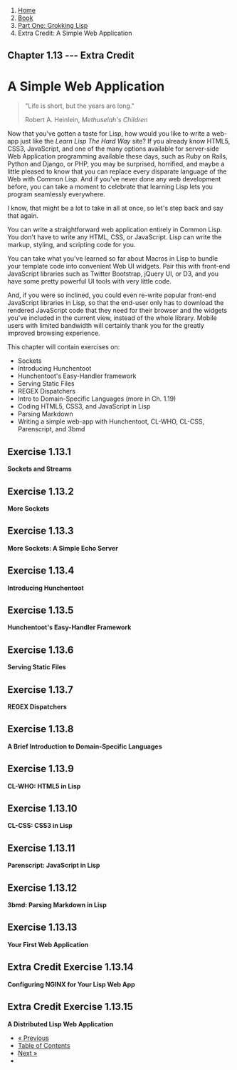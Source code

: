 <ol class="breadcrumb">
  <li><a href="/">Home</a></li>
  <li><a href="/book/">Book</a></li>
  <li><a href="/book/1-0-0-overview/">Part One: Grokking Lisp</a></li>
  <li class="active">Extra Credit: A Simple Web Application</li>
</ol>

## Chapter 1.13 --- Extra Credit

# A Simple Web Application

> "Life is short, but the years are long."
> <footer>Robert A. Heinlein, <em>Methuselah's Children</em></footer>

Now that you've gotten a taste for Lisp, how would you like to write a web-app just like the *Learn Lisp The Hard Way* site?  If you already know HTML5, CSS3, JavaScript, and one of the many options available for server-side Web Application programming available these days, such as Ruby on Rails, Python and Django, or PHP, you may be surprised, horrified, and maybe a little pleased to know that you can replace every disparate language of the Web with Common Lisp.  And if you've never done any web development before, you can take a moment to celebrate that learning Lisp lets you program seamlessly everywhere.

I know, that might be a lot to take in all at once, so let's step back and say that again.

You can write a straightforward web application entirely in Common Lisp.  You don't have to write any HTML, CSS, or JavaScript. Lisp can write the markup, styling, and scripting code for you.

You can take what you've learned so far about Macros in Lisp to bundle your template code into convenient Web UI widgets.  Pair this with front-end JavaScript libraries such as Twitter Bootstrap, jQuery UI, or D3, and you have some pretty powerful UI tools with very little code.

And, if you were so inclined, you could even re-write popular front-end JavaScript libraries in Lisp, so that the end-user only has to download the rendered JavaScript code that they need for their browser and the widgets you've included in the current view, instead of the whole library.  Mobile users with limited bandwidth will certainly thank you for the greatly improved browsing experience.

This chapter will contain exercises on:

* Sockets
* Introducing Hunchentoot
* Hunchentoot's Easy-Handler framework
* Serving Static Files
* REGEX Dispatchers
* Intro to Domain-Specific Languages (more in Ch. 1.19)
* Coding HTML5, CSS3, and JavaScript in Lisp
* Parsing Markdown
* Writing a simple web-app with Hunchentoot, CL-WHO, CL-CSS, Parenscript, and 3bmd

## Exercise 1.13.1

**Sockets and Streams**

## Exercise 1.13.2

**More Sockets**

## Exercise 1.13.3

**More Sockets: A Simple Echo Server**

## Exercise 1.13.4

**Introducing Hunchentoot**

## Exercise 1.13.5

**Hunchentoot's Easy-Handler Framework**

## Exercise 1.13.6

**Serving Static Files**

## Exercise 1.13.7

**REGEX Dispatchers**

## Exercise 1.13.8

**A Brief Introduction to Domain-Specific Languages**

## Exercise 1.13.9

**CL-WHO: HTML5 in Lisp**

## Exercise 1.13.10

**CL-CSS: CSS3 in Lisp**

## Exercise 1.13.11

**Parenscript: JavaScript in Lisp**

## Exercise 1.13.12

**3bmd: Parsing Markdown in Lisp**

## Exercise 1.13.13

**Your First Web Application**

## Extra Credit Exercise 1.13.14

**Configuring NGINX for Your Lisp Web App**

## Extra Credit Exercise 1.13.15

**A Distributed Lisp Web Application**

<ul class="pager">
  <li class="previous"><a href="/book/1-12-0-namespaces/">&laquo; Previous</a></li>
  <li><a href="/book/">Table of Contents</a></li>
  <li class="next"><a href="/book/1-14-0-conditionals.md">Next &raquo;</a><li>
</ul>
